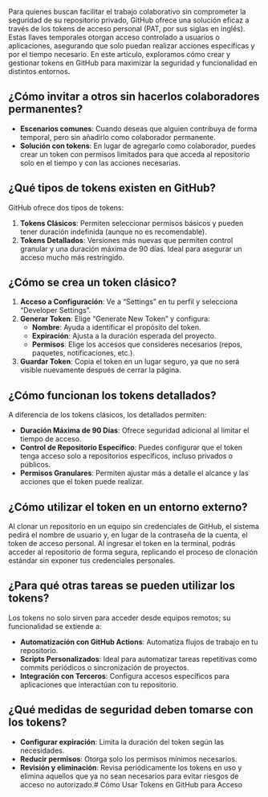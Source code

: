 Para quienes buscan facilitar el trabajo colaborativo sin comprometer la seguridad de su repositorio privado, GitHub ofrece una solución eficaz a través de los tokens de acceso personal (PAT, por sus siglas en inglés). Estas llaves temporales otorgan acceso controlado a usuarios o aplicaciones, asegurando que solo puedan realizar acciones específicas y por el tiempo necesario. En este artículo, exploramos cómo crear y gestionar tokens en GitHub para maximizar la seguridad y funcionalidad en distintos entornos.

## ¿Cómo invitar a otros sin hacerlos colaboradores permanentes?

- **Escenarios comunes**: Cuando deseas que alguien contribuya de forma temporal, pero sin añadirlo como colaborador permanente.
- **Solución con tokens**: En lugar de agregarlo como colaborador, puedes crear un token con permisos limitados para que acceda al repositorio solo en el tiempo y con las acciones necesarias.

## ¿Qué tipos de tokens existen en GitHub?

GitHub ofrece dos tipos de tokens:

1. **Tokens Clásicos**: Permiten seleccionar permisos básicos y pueden tener duración indefinida (aunque no es recomendable).
2. **Tokens Detallados**: Versiones más nuevas que permiten control granular y una duración máxima de 90 días. Ideal para asegurar un acceso mucho más restringido.

## ¿Cómo se crea un token clásico?

1. **Acceso a Configuración**: Ve a “Settings” en tu perfil y selecciona “Developer Settings”.
2. **Generar Token**: Elige “Generate New Token” y configura:
    - **Nombre**: Ayuda a identificar el propósito del token.
    - **Expiración**: Ajusta a la duración esperada del proyecto.
    - **Permisos**: Elige los accesos que consideres necesarios (repos, paquetes, notificaciones, etc.).
3. **Guardar Token**: Copia el token en un lugar seguro, ya que no será visible nuevamente después de cerrar la página.

## ¿Cómo funcionan los tokens detallados?

A diferencia de los tokens clásicos, los detallados permiten:

- **Duración Máxima de 90 Días**: Ofrece seguridad adicional al limitar el tiempo de acceso.
- **Control de Repositorio Específico**: Puedes configurar que el token tenga acceso solo a repositorios específicos, incluso privados o públicos.
- **Permisos Granulares**: Permiten ajustar más a detalle el alcance y las acciones que el token puede realizar.

## ¿Cómo utilizar el token en un entorno externo?

Al clonar un repositorio en un equipo sin credenciales de GitHub, el sistema pedirá el nombre de usuario y, en lugar de la contraseña de la cuenta, el token de acceso personal. Al ingresar el token en la terminal, podrás acceder al repositorio de forma segura, replicando el proceso de clonación estándar sin exponer tus credenciales personales.

## ¿Para qué otras tareas se pueden utilizar los tokens?

Los tokens no solo sirven para acceder desde equipos remotos; su funcionalidad se extiende a:

- **Automatización con GitHub Actions**: Automatiza flujos de trabajo en tu repositorio.
- **Scripts Personalizados**: Ideal para automatizar tareas repetitivas como commits periódicos o sincronización de proyectos.
- **Integración con Terceros**: Configura accesos específicos para aplicaciones que interactúan con tu repositorio.

## ¿Qué medidas de seguridad deben tomarse con los tokens?

- **Configurar expiración**: Limita la duración del token según las necesidades.
- **Reducir permisos**: Otorga solo los permisos mínimos necesarios.
- **Revisión y eliminación**: Revisa periódicamente los tokens en uso y elimina aquellos que ya no sean necesarios para evitar riesgos de acceso no autorizado.# Cómo Usar Tokens en GitHub para Acceso